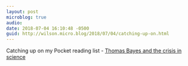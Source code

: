 ```yaml
---
layout: post
microblog: true
audio: 
date: 2018-07-04 16:10:48 -0500
guid: http://wilson.micro.blog/2018/07/04/catching-up-on.html
---
```

Catching up on my Pocket reading list - [Thomas Bayes and the crisis in science](https://www.the-tls.co.uk/articles/public/thomas-bayes-science-crisis/)
